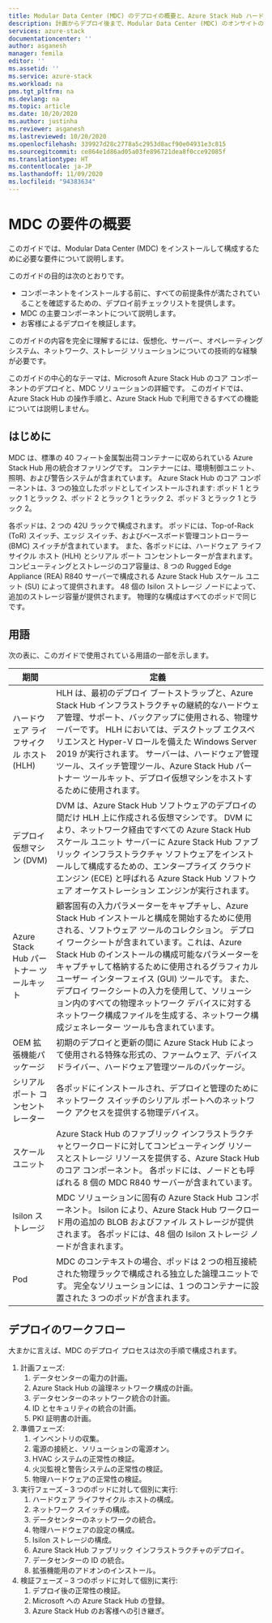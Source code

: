 ```yaml
---
title: Modular Data Center (MDC) のデプロイの概要と、Azure Stack Hub ハードウェア ライフサイクル ホスト (HLH) 管理サーバー用の設定 | Microsoft Docs
description: 計画からデプロイ後まで、Modular Data Center (MDC) のオンサイトのデプロイを成功させるために必要なことについて説明します。
services: azure-stack
documentationcenter: ''
author: asganesh
manager: femila
editor: ''
ms.assetid: ''
ms.service: azure-stack
ms.workload: na
pms.tgt_pltfrm: na
ms.devlang: na
ms.topic: article
ms.date: 10/20/2020
ms.author: justinha
ms.reviewer: asganesh
ms.lastreviewed: 10/20/2020
ms.openlocfilehash: 339927d28c2778a5c2953d8acf90e04931e3c815
ms.sourcegitcommit: ce864e1d86ad05a03fe896721dea8f0cce92085f
ms.translationtype: HT
ms.contentlocale: ja-JP
ms.lasthandoff: 11/09/2020
ms.locfileid: "94383634"
---
```

# <a name="mdc-requirements-overview"></a>MDC の要件の概要

このガイドでは、Modular Data Center (MDC) をインストールして構成するために必要な要件について説明します。 

このガイドの目的は次のとおりです。

- コンポーネントをインストールする前に、すべての前提条件が満たされていることを確認するための、デプロイ前チェックリストを提供します。
- MDC の主要コンポーネントについて説明します。
- お客様によるデプロイを検証します。

このガイドの内容を完全に理解するには、仮想化、サーバー、オペレーティング システム、ネットワーク、ストレージ ソリューションについての技術的な経験が必要です。 

このガイドの中心的なテーマは、Microsoft Azure Stack Hub のコア コンポーネントのデプロイと、MDC ソリューションの詳細です。 このガイドでは、Azure Stack Hub の操作手順と、Azure Stack Hub で利用できるすべての機能については説明しません。 

## <a name="introduction"></a>はじめに

MDC は、標準の 40 フィート金属製出荷コンテナーに収められている Azure Stack Hub 用の統合オファリングです。 コンテナーには、環境制御ユニット、照明、および警告システムが含まれています。 Azure Stack Hub のコア コンポーネントは、3 つの独立したポッドとしてインストールされます: ポッド 1 とラック 1 とラック 2、ポッド 2 とラック 1 とラック 2、ポッド 3 とラック 1 とラック 2。

各ポッドは、2 つの 42U ラックで構成されます。 ポッドには、Top-of-Rack (ToR) スイッチ、エッジ スイッチ、およびベースボード管理コントローラー (BMC) スイッチが含まれています。 また、各ポッドには、ハードウェア ライフサイクル ホスト (HLH) とシリアル ポート コンセントレーターが含まれます。 コンピューティングとストレージのコア容量は、8 つの Rugged Edge Appliance (REA) R840 サーバーで構成される Azure Stack Hub スケール ユニット (SU) によって提供されます。 48 個の Isilon ストレージ ノードによって、追加のストレージ容量が提供されます。 物理的な構成はすべてのポッドで同じです。

## <a name="terminology"></a>用語

次の表に、このガイドで使用されている用語の一部を示します。

|期間    |定義 |
|-------|-----------|
|ハードウェア ライフサイクル ホスト (HLH)|    HLH は、最初のデプロイ ブートストラップと、Azure Stack Hub インフラストラクチャの継続的なハードウェア管理、サポート、バックアップに使用される、物理サーバーです。 HLH においては、デスクトップ エクスペリエンスと Hyper-V ロールを備えた Windows Server 2019 が実行されます。 サーバーは、ハードウェア管理ツール、スイッチ管理ツール、Azure Stack Hub パートナー ツールキット、デプロイ仮想マシンをホストするために使用されます。 |
|デプロイ仮想マシン (DVM)|    DVM は、Azure Stack Hub ソフトウェアのデプロイの間だけ HLH 上に作成される仮想マシンです。 DVM により、ネットワーク経由ですべての Azure Stack Hub スケール ユニット サーバーに Azure Stack Hub ファブリック インフラストラクチャ ソフトウェアをインストールして構成するための、エンタープライズ クラウド エンジン (ECE) と呼ばれる Azure Stack Hub ソフトウェア オーケストレーション エンジンが実行されます。|
|Azure Stack Hub パートナー ツールキット|    顧客固有の入力パラメーターをキャプチャし、Azure Stack Hub インストールと構成を開始するために使用される、ソフトウェア ツールのコレクション。 デプロイ ワークシートが含まれています。これは、Azure Stack Hub のインストールの構成可能なパラメーターをキャプチャして格納するために使用されるグラフィカル ユーザー インターフェイス (GUI) ツールです。 また、デプロイ ワークシートの入力を使用して、ソリューション内のすべての物理ネットワーク デバイスに対するネットワーク構成ファイルを生成する、ネットワーク構成ジェネレーター ツールも含まれています。|
|OEM 拡張機能パッケージ    |初期のデプロイと更新の間に Azure Stack Hub によって使用される特殊な形式の、ファームウェア、デバイス ドライバー、ハードウェア管理ツールのパッケージ。|
|シリアル ポート コンセントレーター    |各ポッドにインストールされ、デプロイと管理のためにネットワーク スイッチのシリアル ポートへのネットワーク アクセスを提供する物理デバイス。|
|スケール ユニット    |Azure Stack Hub のファブリック インフラストラクチャとワークロードに対してコンピューティング リソースとストレージ リソースを提供する、Azure Stack Hub のコア コンポーネント。 各ポッドには、ノードとも呼ばれる 8 個の MDC R840 サーバーが含まれています。|
|Isilon ストレージ |    MDC ソリューションに固有の Azure Stack Hub コンポーネント。 Isilon により、Azure Stack Hub ワークロード用の追加の BLOB およびファイル ストレージが提供されます。 各ポッドには、48 個の Isilon ストレージ ノードが含まれます。|
|Pod    |MDC のコンテキストの場合、ポッドは 2 つの相互接続された物理ラックで構成される独立した論理ユニットです。 完全なソリューションには、1 つのコンテナーに設置された 3 つのポッドが含まれます。|

## <a name="deployment-workflow"></a>デプロイのワークフロー

大まかに言えば、MDC のデプロイ プロセスは次の手順で構成されます。

1. 計画フェーズ:
   1. データセンターの電力の計画。
   1. Azure Stack Hub の論理ネットワーク構成の計画。
   1. データセンターのネットワーク統合の計画。
   1. ID とセキュリティの統合の計画。
   1. PKI 証明書の計画。
1. 準備フェーズ:
   1. インベントリの収集。
   1. 電源の接続と、ソリューションの電源オン。
   1. HVAC システムの正常性の検証。
   1. 火災監視と警告システムの正常性の検証。
   1. 物理ハードウェアの正常性の検証。
1. 実行フェーズ – 3 つのポッドに対して個別に実行:
   1. ハードウェア ライフサイクル ホストの構成。
   1. ネットワーク スイッチの構成。
   1. データセンターのネットワークの統合。
   1. 物理ハードウェアの設定の構成。
   1. Isilon ストレージの構成。
   1. Azure Stack Hub ファブリック インフラストラクチャのデプロイ。
   1. データセンターの ID の統合。
   1. 拡張機能用のアドオンのインストール。
1. 検証フェーズ – 3 つのポッドに対して個別に実行:
   1. デプロイ後の正常性の検証。
   1. Microsoft への Azure Stack Hub の登録。
   1. Azure Stack Hub のお客様への引き継ぎ。
